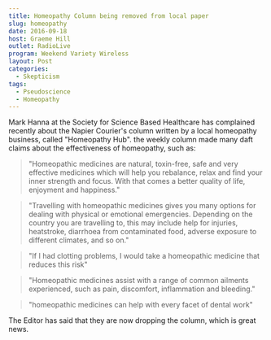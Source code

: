 ```yaml
---
title: Homeopathy Column being removed from local paper
slug: homeopathy
date: 2016-09-18
host: Graeme Hill
outlet: RadioLive
program: Weekend Variety Wireless
layout: Post
categories:
  - Skepticism
tags:
  - Pseudoscience
  - Homeopathy
---
```


Mark Hanna at the Society for Science Based Healthcare has complained recently about the Napier Courier's column written by a local homeopathy business, called "Homeopathy Hub". the weekly column made many daft claims about the effectiveness of homeopathy, such as:

<!-- more -->

> "Homeopathic medicines are natural, toxin-free, safe and very effective medicines which will help you rebalance, relax and find your inner strength and focus. With that comes a better quality of life, enjoyment and happiness."

> "Travelling with homeopathic medicines gives you many options for dealing with physical or emotional emergencies. Depending on the country you are travelling to, this may include help for injuries, heatstroke, diarrhoea from contaminated food, adverse exposure to different climates, and so on."

> "If I had clotting problems, I would take a homeopathic medicine that reduces this risk"

> "Homeopathic medicines assist with a range of common ailments experienced, such as pain, discomfort, inflammation and bleeding."

> "homeopathic medicines can help with every facet of dental work"

The Editor has said that they are now dropping the column, which is great news.
